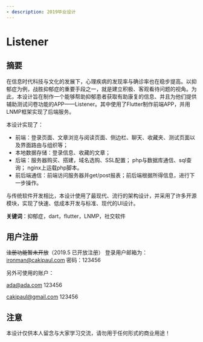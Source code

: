 ```yaml
---
- description: 2019毕业设计
---
```


# Listener
## 摘要

在信息时代科技与文化的发展下，心理疾病的发现率与确诊率也在稳步提高。以抑郁症为例，战胜抑郁症的重要手段之一，就是建立积极、客观看待问题的视角。为此，本设计旨在制作一个能够帮助抑郁患者获取有助康复的信息、并且为他们提供辅助测试问卷功能的APP——Listener。其中使用了Flutter制作前端APP，并用LNMP框架实现了后端服务。

本设计实现了：

- 前端：登录页面、文章浏览与阅读页面、侧边栏、聊天、收藏夹、测试页面以及界面路由与组织等；
- 本地数据存储：登录信息、收藏的文章；
- 后端：服务器购买、搭建，域名选购、SSL配置； php与数据库通信、sql查询； nginx上运载php脚本。
- 前后端通信：前端访问服务器并get/post报表；前后端根据所得信息，进行下一步操作。

与传统软件开发相比，本设计使用了最现代、流行的架构设计，并采用了许多开源模块，实现了快速、低成本开发与标准、现代的UI设计。

**关键词**：抑郁症，dart，flutter，LNMP，社交软件

## 用户注册
~~注册功能暂未开放~~（2019.5 已开放注册）
登录用户邮箱为：ironman@cakipaul.com
密码：123456

另外可使用的账户：

ada@ada.com
123456

cakipaul@gmail.com
123456

## 注意
本设计仅供本人留念与大家学习交流，请勿用于任何形式的商业用途！
